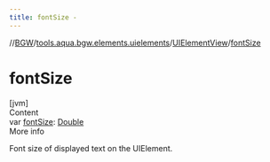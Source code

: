 ```yaml
---
title: fontSize -
---
```

//[BGW](../../../index.md)/[tools.aqua.bgw.elements.uielements](../index.md)/[UIElementView](index.md)/[fontSize](font-size.md)



# fontSize  
[jvm]  
Content  
var [fontSize](font-size.md): [Double](https://kotlinlang.org/api/latest/jvm/stdlib/kotlin/-double/index.html)  
More info  


Font size of displayed text on the UIElement.

  



